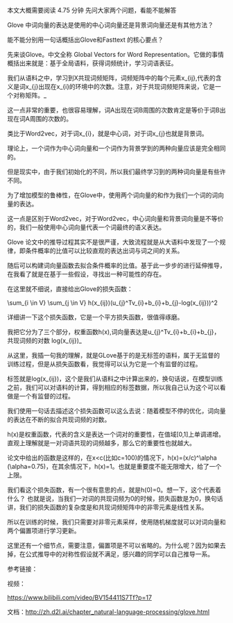 本文大概需要阅读 4.75 分钟
先问大家两个问题，看能不能解答

Glove 中词向量的表达是使用的中心词向量还是背景词向量还是有其他方法？

能不能分别用一句话概括出Glove和Fasttext 的核心要点？

先来谈Glove。中文全称 Global Vectors for Word Representation。它做的事情概括出来就是：基于全局语料，获得词频统计，学习词语表征。

我们从语料之中，学习到X共现词频矩阵，词频矩阵中的每个元素x_{ij},代表的含义是词x_{j}出现在x_{i}的环境中的次数。注意，对于共现词频矩阵来说，它是一个对称矩阵。_


这一点非常的重要，也很容易理解，词A出现在词B周围的次数肯定是等价于词B出现在词A周围的次数的。

类比于Word2vec，对于词x_{i}，就是中心词，对于词x_{j}也就是背景词。

理论上，一个词作为中心词向量和一个词作为背景学到的两种向量应该是完全相同的。

但是现实中，由于我们初始化的不同，所以我们最终学习到的两种词向量是有些许不同。

为了增加模型的鲁棒性，在Glove中，使用两个词向量的和作为我们一个词的词向量的表达。

这一点是区别于Word2vec，对于Word2vec，中心词向量和背景词向量是不等价的，我们一般使用中心词向量代表一个词最终的语义表达。

Glove 论文中的推导过程其实不是很严谨，大致流程就是从大语料中发现了一个规律，即条件概率的比值可以比较直观的表达出词与词之间的关系。

随后可以构建词向量函数去拟合条件概率的比值。基于此一步步的进行延伸推导，在我看了就是在基于一些假设，寻找出一种可能性的存在。

在这里就不细说，直接给出Glove的损失函数：

\sum_{i \in V} \sum_{j \in V} h(x_{ij})(u_{j}^Tv_{i}+b_{i}+b_{j}-log(x_{ij}))^2

详细讲一下这个损失函数，它是一个平方损失函数，很值得琢磨。

我把它分为了三个部分，权重函数h(x),词向量表达是u_{j}^Tv_{i}+b_{i}+b_{j}，共现词频的对数 log(x_{ij})_


从这里，我插一句我的理解，就是GLove基于的是无标签的语料，属于无监督的训练过程，但是从损失函数看，我觉得可以认为它是一个有监督的过程。

标签就是log(x_{ij})，这个是我们从语料之中计算出来的，换句话说，在模型训练之前，我们可以对语料的计算，得到相应的标签数据，所以我自己认为这个可以看做是一个有监督的过程。

我们使用一句话去描述这个损失函数可以这么去说：随着模型不停的优化，词向量的表达在不断的拟合共现词频的对数。

h(x)是权重函数，代表的含义是表达一个词对的重要性，在值域[0,1]上单调递增。直观上理解就是一对词语共现的词频越多，那么它的重要性也就越大。

论文中给出的函数是这样的，在x<c(比如c=100)的情况下，h(x)=(x/c)^\alpha (\alpha=0.75)，在其余情况下，h(x)=1。也就是重要度不能无限增大，给了一个上限。

我们看这个损失函数，有一个很有意思的点，就是h(0)=0。想一下，这个代表着什么？
也就是说，当我们一对词的共现词频为0的时候，损失函数是为0，换句话讲，我们的损失函数的复杂度是和共现词频矩阵中的非零元素是线性关系。

所以在训练的时候，我们只需要对非零元素采样，使用随机梯度就可以对词向量和两个偏置项进行学习更新。

这里还有一个细节点，需要注意，偏置项是不可以省略的。为什么呢？因为如果去掉，在公式推导中的对称性假设就不满足，感兴趣的同学可以自己推导一系。





参考链接：

视频：

https://www.bilibili.com/video/BV154411S7Tf?p=17

文档：http://zh.d2l.ai/chapter_natural-language-processing/glove.html